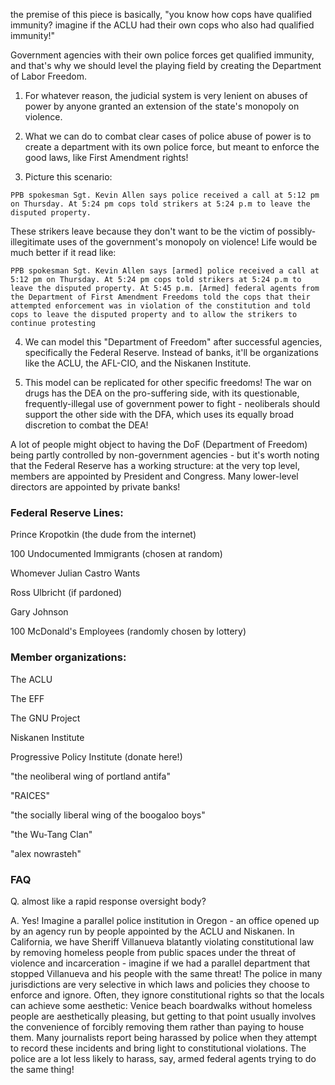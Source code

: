the premise of this piece is basically, "you know how cops have qualified immunity? imagine if the ACLU had their own cops who also had qualified immunity!"


Government agencies with their own police forces get qualified immunity, and that's why we should level the playing field by creating the Department of Labor Freedom.

1) For whatever reason, the judicial system is very lenient on abuses of power by anyone granted an extension of the state's monopoly on violence.

2) What we can do to combat clear cases of police abuse of power is to create a department with its own police force, but meant to enforce the good laws, like First Amendment rights!

3) Picture this scenario:

```PPB spokesman Sgt. Kevin Allen says police received a call at 5:12 pm on Thursday. At 5:24 pm cops told strikers at 5:24 p.m to leave the disputed property.```

These strikers leave because they don't want to be the victim of possibly-illegitimate uses of the government's monopoly on violence! Life would be much better if it read like:

```PPB spokesman Sgt. Kevin Allen says [armed] police received a call at 5:12 pm on Thursday. At 5:24 pm cops told strikers at 5:24 p.m to leave the disputed property. At 5:45 p.m. [Armed] federal agents from the Department of First Amendment Freedoms told the cops that their attempted enforcement was in violation of the constitution and told cops to leave the disputed property and to allow the strikers to continue protesting```

4) We can model this "Department of Freedom" after successful agencies, specifically the Federal Reserve. Instead of banks, it'll be organizations like the ACLU, the AFL-CIO, and the Niskanen Institute.

5) This model can be replicated for other specific freedoms! The war on drugs has the DEA on the pro-suffering side, with its questionable, frequently-illegal use of government power to fight - neoliberals should support the other side with the DFA, which uses its equally broad discretion to combat the DEA!

A lot of people might object to having the DoF (Department of Freedom) being partly controlled by non-government agencies - but it's worth noting that the Federal Reserve has a working structure: at the very top level, members are appointed by President and Congress. Many lower-level directors are appointed by private banks!



### Federal Reserve Lines:

Prince Kropotkin (the dude from the internet)

100 Undocumented Immigrants (chosen at random)

Whomever Julian Castro Wants

Ross Ulbricht (if pardoned)

Gary Johnson

100 McDonald's Employees (randomly chosen by lottery)

### Member organizations:

The ACLU

The EFF

The GNU Project

Niskanen Institute

Progressive Policy Institute (donate here!)


"the neoliberal wing of portland antifa"

"RAICES"

"the socially liberal wing of the boogaloo boys"

"the Wu-Tang Clan"

"alex nowrasteh"


### FAQ

Q. almost like a rapid response oversight body?

A. Yes! Imagine a parallel police institution in Oregon - an office opened up by an agency run by people appointed by the ACLU and Niskanen. In California, we have Sheriff Villanueva blatantly violating constitutional law by removing homeless people from public spaces under the threat of violence and incarceration - imagine if we had a parallel department that stopped Villanueva and his people with the same threat! The police in many jurisdictions are very selective in which laws and policies they choose to enforce and ignore. Often, they ignore constitutional rights so that the locals can achieve some aesthetic: Venice beach boardwalks without homeless people are aesthetically pleasing, but getting to that point usually involves the convenience of forcibly removing them rather than paying to house them. Many journalists report being harassed by police when they attempt to record these incidents and bring light to constitutional violations. The police are a lot less likely to harass, say, armed federal agents trying to do the same thing!



